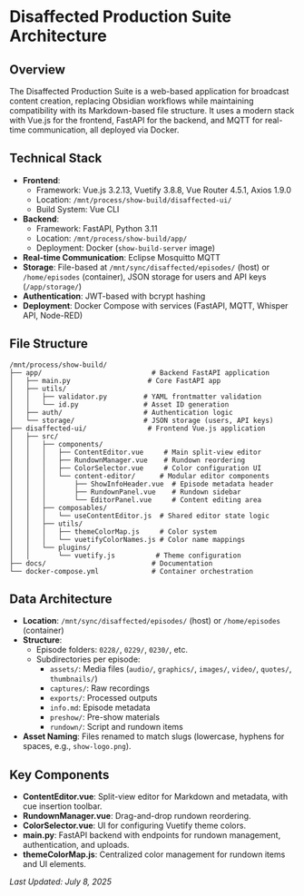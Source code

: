 # Disaffected Production Suite Architecture

## Overview
The Disaffected Production Suite is a web-based application for broadcast content creation, replacing Obsidian workflows while maintaining compatibility with its Markdown-based file structure. It uses a modern stack with Vue.js for the frontend, FastAPI for the backend, and MQTT for real-time communication, all deployed via Docker.

## Technical Stack
- **Frontend**:
  - Framework: Vue.js 3.2.13, Vuetify 3.8.8, Vue Router 4.5.1, Axios 1.9.0
  - Location: `/mnt/process/show-build/disaffected-ui/`
  - Build System: Vue CLI
- **Backend**:
  - Framework: FastAPI, Python 3.11
  - Location: `/mnt/process/show-build/app/`
  - Deployment: Docker (`show-build-server` image)
- **Real-time Communication**: Eclipse Mosquitto MQTT
- **Storage**: File-based at `/mnt/sync/disaffected/episodes/` (host) or `/home/episodes` (container), JSON storage for users and API keys (`/app/storage/`)
- **Authentication**: JWT-based with bcrypt hashing
- **Deployment**: Docker Compose with services (FastAPI, MQTT, Whisper API, Node-RED)

## File Structure
```
/mnt/process/show-build/
├── app/                           # Backend FastAPI application
│   ├── main.py                   # Core FastAPI app
│   ├── utils/
│   │   ├── validator.py         # YAML frontmatter validation
│   │   └── id.py                # Asset ID generation
│   ├── auth/                    # Authentication logic
│   └── storage/                 # JSON storage (users, API keys)
├── disaffected-ui/               # Frontend Vue.js application
│   ├── src/
│   │   ├── components/
│   │   │   ├── ContentEditor.vue     # Main split-view editor
│   │   │   ├── RundownManager.vue    # Rundown reordering
│   │   │   ├── ColorSelector.vue     # Color configuration UI
│   │   │   └── content-editor/      # Modular editor components
│   │   │       ├── ShowInfoHeader.vue  # Episode metadata header
│   │   │       ├── RundownPanel.vue    # Rundown sidebar
│   │   │       └── EditorPanel.vue     # Content editing area
│   │   ├── composables/
│   │   │   └── useContentEditor.js  # Shared editor state logic
│   │   ├── utils/
│   │   │   ├── themeColorMap.js     # Color system
│   │   │   └── vuetifyColorNames.js # Color name mappings
│   │   └── plugins/
│   │       └── vuetify.js          # Theme configuration
├── docs/                          # Documentation
└── docker-compose.yml             # Container orchestration
```

## Data Architecture
- **Location**: `/mnt/sync/disaffected/episodes/` (host) or `/home/episodes` (container)
- **Structure**:
  - Episode folders: `0228/`, `0229/`, `0230/`, etc.
  - Subdirectories per episode:
    - `assets/`: Media files (`audio/`, `graphics/`, `images/`, `video/`, `quotes/`, `thumbnails/`)
    - `captures/`: Raw recordings
    - `exports/`: Processed outputs
    - `info.md`: Episode metadata
    - `preshow/`: Pre-show materials
    - `rundown/`: Script and rundown items
- **Asset Naming**: Files renamed to match slugs (lowercase, hyphens for spaces, e.g., `show-logo.png`).

## Key Components
- **ContentEditor.vue**: Split-view editor for Markdown and metadata, with cue insertion toolbar.
- **RundownManager.vue**: Drag-and-drop rundown reordering.
- **ColorSelector.vue**: UI for configuring Vuetify theme colors.
- **main.py**: FastAPI backend with endpoints for rundown management, authentication, and uploads.
- **themeColorMap.js**: Centralized color management for rundown items and UI elements.

*Last Updated: July 8, 2025*
